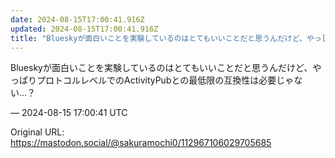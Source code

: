 ```yaml
---
date: 2024-08-15T17:00:41.916Z
updated: 2024-08-15T17:00:41.916Z
title: "Blueskyが面白いことを実験しているのはとてもいいことだと思うんだけど、やっ[...]"
---
```


<p>Blueskyが面白いことを実験しているのはとてもいいことだと思うんだけど、やっぱりプロトコルレベルでのActivityPubとの最低限の互換性は必要じゃない…？</p>

&mdash; 2024-08-15 17:00:41 UTC

Original URL: https://mastodon.social/@sakuramochi0/112967106029705685
